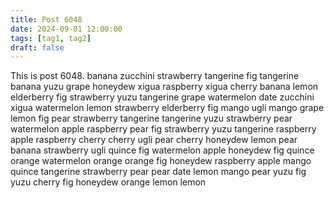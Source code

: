 ```yaml
---
title: Post 6048
date: 2024-09-01 12:00:00
tags: [tag1, tag2]
draft: false
---
```

This is post 6048.
banana
zucchini
strawberry
tangerine
fig
tangerine
banana
yuzu
grape
honeydew
xigua
raspberry
xigua
cherry
banana
lemon
elderberry
fig
strawberry
yuzu
tangerine
grape
watermelon
date
zucchini
xigua
watermelon
lemon
strawberry
elderberry
fig
mango
ugli
mango
grape
lemon
fig
pear
strawberry
tangerine
tangerine
yuzu
strawberry
pear
watermelon
apple
raspberry
pear
fig
strawberry
yuzu
tangerine
raspberry
apple
raspberry
cherry
cherry
ugli
pear
cherry
honeydew
lemon
pear
banana
strawberry
ugli
quince
fig
watermelon
apple
honeydew
fig
quince
orange
watermelon
orange
orange
fig
honeydew
raspberry
apple
mango
quince
tangerine
strawberry
pear
pear
date
lemon
mango
pear
yuzu
fig
yuzu
cherry
fig
honeydew
orange
lemon
lemon
